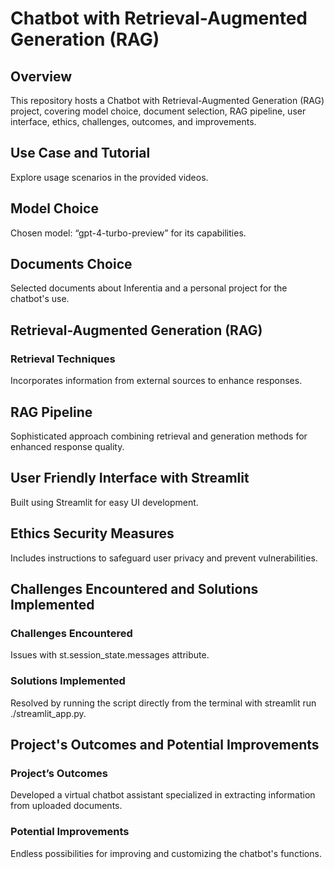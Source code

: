 # Chatbot with Retrieval-Augmented Generation (RAG)

## Overview
This repository hosts a Chatbot with Retrieval-Augmented Generation (RAG) project, covering model choice, document selection, RAG pipeline, user interface, ethics, challenges, outcomes, and improvements.

## Use Case and Tutorial
Explore usage scenarios in the provided videos.

## Model Choice
Chosen model: “gpt-4-turbo-preview” for its capabilities.

## Documents Choice
Selected documents about Inferentia and a personal project for the chatbot's use.

## Retrieval-Augmented Generation (RAG)
### Retrieval Techniques
Incorporates information from external sources to enhance responses.

## RAG Pipeline
Sophisticated approach combining retrieval and generation methods for enhanced response quality.

## User Friendly Interface with Streamlit
Built using Streamlit for easy UI development.

## Ethics Security Measures
Includes instructions to safeguard user privacy and prevent vulnerabilities.

## Challenges Encountered and Solutions Implemented
### Challenges Encountered
Issues with st.session_state.messages attribute.

### Solutions Implemented
Resolved by running the script directly from the terminal with streamlit run ./streamlit_app.py.

## Project's Outcomes and Potential Improvements
### Project’s Outcomes
Developed a virtual chatbot assistant specialized in extracting information from uploaded documents.

### Potential Improvements
Endless possibilities for improving and customizing the chatbot's functions.
